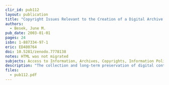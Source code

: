 ```yaml
---
clir_id: pub112
layout: publication
title: "Copyright Issues Relevant to the Creation of a Digital Archive: A Preliminary Assessment"
authors: 
  - Besek, June M.
pub_date: 2003-01-01
pages: 24
isbn: 1-887334-97-1
eric: ED480764
doi: 10.5281/zenodo.7778138
notes: HTML was not migrated
subjects: Access to Information, Archives, Copyrights, Information Policy, Information Storage, Intellectual Property, Laws, Library Technical Processes, Ownership, Preservation
description: "The collection and long-term preservation of digital content pose challenges to the intellectual property regime within which libraries and archives are accustomed to working. How to achieve an appropriate balance between copyright owners and users is a topic of ongoing debate in legal and policy circles. This paper describes copyright rights and exceptions and highlights issues potentially involved in the creation of a nonprofit digital archive. The paper is necessarily very general, since many decisions concerning the proposed archive’s scope and operation have not yet been made. The purpose of an archive (e.g., to ensure preservation or to provide an easy and convenient means of access), its subject matter, and the manner in which it will acquire copies, as well as who will have access to the archive, from where, and under what conditions, are all factors critical to determining the copyright implications for works to be included in it. The goal of this paper is to provide basic information about the copyright law for those developing such an archive and thereby enable them to recognize areas in which it could impinge on copyright rights and to plan accordingly."
files:
  - pub112.pdf
---
```

